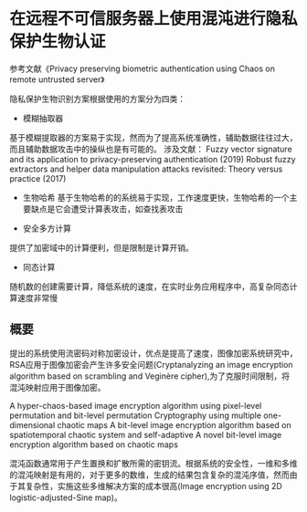 # 在远程不可信服务器上使用混沌进行隐私保护生物认证

参考文献《Privacy preserving biometric authentication using Chaos on remote untrusted server》

隐私保护生物识别方案根据使用的方案分为四类：

* 模糊抽取器

基于模糊提取器的方案易于实现，然而为了提高系统准确性，辅助数据往往过大，而且辅助数据攻击中的操纵也是有可能的。
涉及文献：
Fuzzy vector signature and its application to privacy-preserving authentication (2019)
Robust fuzzy extractors and helper data manipulation attacks revisited: Theory versus practice (2017)

* 生物哈希
基于生物哈希的的系统易于实现，工作速度更快，生物哈希的一个主要缺点是它会遭受计算表攻击，如查找表攻击

* 安全多方计算

提供了加密域中的计算便利，但是限制是计算开销。

* 同态计算

随机数的创建需要计算，降低系统的速度，在实时业务应用程序中，高复杂同态计算速度非常慢

## 概要

提出的系统使用流密码对称加密设计，优点是提高了速度，图像加密系统研究中，RSA应用于图像加密会产生许多安全问题(Cryptanalyzing an image encryption algorithm based on scrambling and Veginère cipher),为了克服时间限制，将混沌映射应用于图像加密。

A hyper-chaos-based image encryption algorithm using pixel-level permutation and bit-level permutation
Cryptography using multiple one-dimensional chaotic maps
A bit-level image encryption algorithm based on spatiotemporal chaotic system and self-adaptive
A novel bit-level image encryption algorithm based on chaotic maps

混沌函数通常用于产生置换和扩散所需的密钥流。根据系统的安全性，一维和多维的混沌映射是有用的，对于更多的数维，生成的结果包含复杂的混沌序值，然而由于其复杂性，实施这些多维解决方案的成本很高(Image encryption using 2D logistic-adjusted-Sine map)。